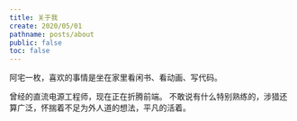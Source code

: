 ```yaml
---
title: 关于我
create: 2020/05/01
pathname: posts/about
public: false
toc: false
---
```


阿宅一枚，喜欢的事情是坐在家里看闲书、看动画、写代码。

曾经的直流电源工程师，现在正在折腾前端。
不敢说有什么特别熟练的，涉猎还算广泛，怀揣着不足为外人道的想法，平凡的活着。
